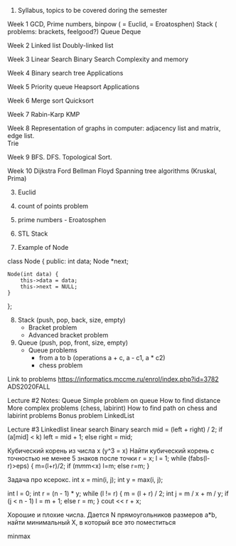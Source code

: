 1. Syllabus, topics to be covered doring the semester

Week 1
GCD, Prime numbers, binpow ( = Euclid, = Eroatosphen)
Stack ( problems: brackets, feelgood?)
Queue 
Deque 

Week 2
Linked list
Doubly-linked list

Week 3
Linear Search
Binary Search
Complexity and memory

Week 4
Binary search tree
Applications

Week 5
Priority queue
Heapsort
Applications

Week 6
Merge sort
Quicksort

Week 7
Rabin-Karp
KMP

Week 8
Representation of graphs in computer: adjacency list and matrix, edge list. 		
Trie

Week 9
BFS.
DFS.
Topological Sort.


Week 10
Dijkstra
Ford Bellman
Floyd
Spanning tree algorithms (Kruskal, Prima)

3. Euclid

4. count of points problem

5. prime numbers - Eroatosphen

6. STL Stack

7. Example of Node 

class Node {
    public:
    int data;
    Node *next;

    Node(int data) {
        this->data = data;
        this->next = NULL;
    }
};


8. Stack (push, pop, back, size, empty)
    * Bracket problem
    * Advanced bracket problem
9. Queue (push, pop, front, size, empty)
    * Queue problems 
        - from a to b (operations a + c, a - c1, a * c2)
        - chess problem



Link to problems https://informatics.mccme.ru/enrol/index.php?id=3782
ADS2020FALL

Lecture #2 Notes:
Queue
Simple problem on queue
How to find distance 
More complex problems (chess, labirint)
How to find path on chess and labirint problems
Bonus problem
LinkedList

Lecture #3
Linkedlist
linear search
Binary search
mid = (left + right) / 2; 
if (a[mid] < k) 
    left = mid + 1; 
else 
    right = mid;

Кубический корень из числа x (y^3 = x) Найти кубический корень с точностью не менее 5 знаков после точки
r = x;
l = 1;
while (fabs(l-r)>eps) {
  m=(l+r)/2;
  if (m*m*m<x) l=m;
  else r=m;
}

Задача про ксерокс. 
int x = min(i, j);
int y = max(i, j);

int l = 0;
int r = (n - 1) * y;
while (l != r) {
    m = (l + r) / 2;
    int j = m / x + m / y;
    if (j < n - 1)
        l = m + 1;
    else
        r = m;
}
cout << r + x;

Хорошие и плохие числа. 
Дается N прямоугольников размеров a*b, найти минимальный X, в который все это поместиться

minmax
